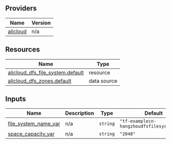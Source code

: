 <!-- BEGIN_TF_DOCS -->
## Providers

| Name | Version |
|------|---------|
| <a name="provider_alicloud"></a> [alicloud](#provider\_alicloud) | n/a |

## Resources

| Name | Type |
|------|------|
| [alicloud_dfs_file_system.default](https://registry.terraform.io/providers/hashicorp/alicloud/latest/docs/resources/dfs_file_system) | resource |
| [alicloud_dfs_zones.default](https://registry.terraform.io/providers/hashicorp/alicloud/latest/docs/data-sources/dfs_zones) | data source |

## Inputs

| Name | Description | Type | Default | Required |
|------|-------------|------|---------|:--------:|
| <a name="input_file_system_name_var"></a> [file\_system\_name\_var](#input\_file\_system\_name\_var) | n/a | `string` | `"tf-examplecn-hangzhoudfsfilesystem7512"` | no |
| <a name="input_space_capacity_var"></a> [space\_capacity\_var](#input\_space\_capacity\_var) | n/a | `string` | `"2048"` | no |
<!-- END_TF_DOCS -->    